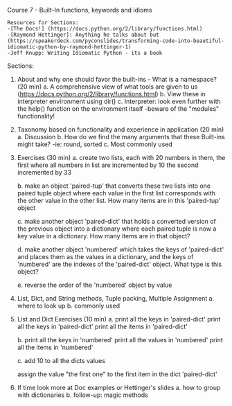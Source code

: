 Course 7 - Built-In functions, keywords and idioms

    Resources for Sections: 
    -[The Docs!] (https://docs.python.org/2/library/functions.html)
    -[Raymond Hettinger]: Anything he talks about but (https://speakerdeck.com/pyconslides/transforming-code-into-beautiful-idiomatic-python-by-raymond-hettinger-1)
    -Jeff Knupp: Writing Idiomatic Python - its a book



Sections:

1. About and why one should favor the built-ins - What is a namespace? (20 min)
    a. A comprehensive view of what tools are given to us (https://docs.python.org/2/library/functions.html)
    b. View these in interpreter environment using dir()
    c. Interpreter: look even further with the help() function on the environment itself
        -beware of the "modules" functionality!

2. Taxonomy based on functionality and experience in application (20 min)
    a. Discussion
    b. How do we find the many arguments that these Built-ins might take?
        -ie: round, sorted
    c. Most commonly used

3. Exercises (30 min)
    a. create two lists, each with 20 numbers in them, the first where all numbers in list are 
    incremented by 10 the second incremented by 33

    b. make an object 'paired-tup' that converts these two lists into one paired tuple object where each value in the first list corresponds with the other value in the other list. How many items are in this 'paired-tup' object

    c. make another object 'paired-dict' that holds a converted version of the previous object into a dictionary where each paired tuple is now a key value in a dictionary. How many items are in that object?

    d. make another object 'numbered' which takes the keys of 'paired-dict' and places them as the values in a dictionary, and the keys of 'numbered' are the indexes of the 'paired-dict' object. What type is this object? 

    e. reverse the order of the 'numbered' object by value

4. List, Dict, and String methods, Tuple packing, Multiple Assignment
    a. where to look up
    b. commonly used

5. List and Dict Exercises (10 min)
    a. print all the keys in 'paired-dict'
       print all the keys in 'paired-dict'
       print all the items in 'paired-dict'

    b. print all the keys in 'numbered' 
       print all the values in 'numbered' 
       print all the items in 'numbered'

    c. add 10 to all the dicts values

    assign the value "the first one" to the first item in the dict 'paired-dict'

6. If time look more at Doc examples or Hettinger's slides
    a. how to group with dictionaries
    b. follow-up: magic methods


